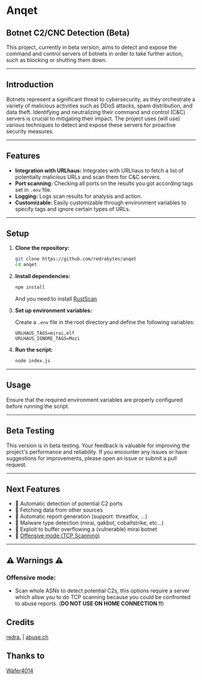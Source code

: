 # Anqet

## Botnet C2/CNC Detection (Beta)

This project, currently in beta version, aims to detect and expose the command and control servers of botnets in order to take further action, such as blocking or shutting them down.

---

## Introduction

Botnets represent a significant threat to cybersecurity, as they orchestrate a variety of malicious activities such as DDoS attacks, spam distribution, and data theft. Identifying and neutralizing their command and control (C&C) servers is crucial to mitigating their impact. The project uses (will use) various techniques to detect and expose these servers for proactive security measures.

---

## Features

- **Integration with URLhaus:** Integrates with URLhaus to fetch a list of potentially malicious URLs and scan them for C&C servers.
- **Port scanning:** Checking all ports on the results you got according tags set in `.env` file.
- **Logging:** Logs scan results for analysis and action.
- **Customizable:** Easily customizable through environment variables to specify tags and ignore certain types of URLs.

---

## Setup

1. **Clone the repository:**

    ```bash
    git clone https://github.com/redrabytes/anqet
    cd anqet
    ```

2. **Install dependencies:**

    ```bash
    npm install
    ```

    And you need to install  [RustScan](https://github.com/RustScan/RustScan/wiki/Installation-Guide)

3. **Set up environment variables:**
   
    Create a `.env` file in the root directory and define the following variables:
   
    ```
    URLHAUS_TAGS=mirai,elf
    URLHAUS_IGNORE_TAGS=Mozi
    ```

4. **Run the script:**

    ```bash
    node index.js
    ```

---

## Usage

Ensure that the required environment variables are properly configured before running the script.

---

## Beta Testing

This version is in beta testing. Your feedback is valuable for improving the project's performance and reliability. If you encounter any issues or have suggestions for improvements, please open an issue or submit a pull request.

---

## Next Features
- 🚧 Automatic detection of potential C2 ports
- 🚧 Fetching data from other sources
- 🚧 Automatic report generation (support: threatfox, ...)
- 🚧 Malware type detection (mirai, qakbot, cobaltstrike, etc...)
- 🚧 Exploit to buffer overflowing a (vulnerable) mirai botnet
- 🚧 [Offensive mode (TCP Scanning)](#offensive-mode)
---

## ⚠️ Warnings ⚠️
### Offensive mode: 
- Scan whole ASNs to detect potential C2s, this options require a server which allow you to do TCP scanning because you could be confronted to abuse reports. (**DO NOT USE ON HOME CONNECTION !!**)


## Credits
[redra.](https://twitter.com/redrabytes/) | [abuse.ch](https://twitter.com/abuse_ch)

## Thanks to
[Wafer4014](https://twitter.com/Wafer4014)
